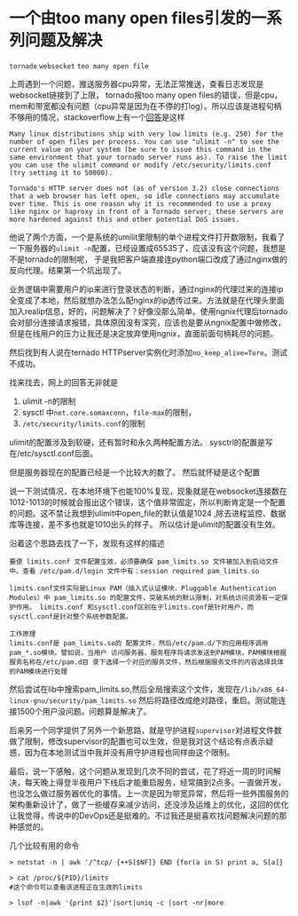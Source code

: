 # 一个由too many open files引发的一系列问题及解决

`tornado` `websocket` `too many open file` 

上周遇到一个问题，推送服务器cpu异常，无法正常推送，查看日志发现是websocket链接到了上限， tornado报too many open files的错误，但是cpu，mem和带宽都没有问题（cpu异常是因为在不停的打log）。所以应该是进程句柄不够用的情况，stackoverflow上有一个[回答](http://stackoverflow.com/questions/20894133/tornado-errno-24-too-many-open-files)是这样

    Many linux distributions ship with very low limits (e.g. 250) for the number of open files per process. You can use "ulimit -n" to see the current value on your system (be sure to issue this command in the same environment that your tornado server runs as). To raise the limit you can use the ulimit command or modify /etc/security/limits.conf (try setting it to 50000).

    Tornado's HTTP server does not (as of version 3.2) close connections that a web browser has left open, so idle connections may accumulate over time. This is one reason why it is recommended to use a proxy like nginx or haproxy in front of a Tornado server; these servers are more hardened against this and other potential DoS issues.

他说了两个方面，一个是系统的umilit里限制的单个进程文件打开数限制，我看了一下服务器的`ulimit -n`配置，已经设置成65535了，应该没有这个问题，我想是不是tornado的限制呢， 于是我把客户端直接连python端口改成了通过nginx做的反向代理。结果第一个坑出现了。

业务逻辑中需要用户的ip来进行登录状态的判断，通过nginx的代理过来的连接ip全变成了本地，然后就想办法怎么配nginx的ip透传过来。方法就是在代理头里面加入realip信息，好的，问题解决了？好像没那么简单。使用ngnix代理后tornado会对部分连接请求报错，具体原因没有深究，应该也是要从ngnix配置中做修改，但是在线用户的压力让我还是决定放弃使用ngnix，直面前面句柄耗尽的问题。

然后找到有人说在ternado HTTPserver实例化时添加`no_keep_alive=Ture`。测试不成功。

找来找去，网上的回答无非就是

1. ulimit -n的限制
2. sysctl 中`net.core.somaxconn`，`file-max`的限制，
3. `/etc/security/limits.conf`的限制

ulimit的配置涉及到软硬，还有暂时和永久两种配置方法。
sysctrl的配置是写在/etc/sysctl.conf后面。


但是服务器现在的配置已经是一个比较大的数了。
然后就怀疑是这个配置

说一下测试情况，在本地环境下也能100%复现，现象就是在websocket连接数在1012-1013的时候就会报出这个错误，这个值非常固定，所以判断肯定是一个配置的问题。这不禁让我想到ulimit中open_file的默认值是1024 ,除去进程监控、数据库等连接，差不多也就是1010出头的样子。
所以估计是ulimit的配置没有生效。

沿着这个思路去找了一下，发现有这样的描述

    要使 limits.conf 文件配置生效，必须要确保 pam_limits.so 文件被加入到启动文件中。查看 /etc/pam.d/login 文件中有：session required pam_limits.so

    limits.conf文件实际是Linux PAM（插入式认证模块，Pluggable Authentication Modules）中 pam_limits.so 的配置文件，突破系统的默认限制，对系统访问资源有一定保护作用。 limits.conf 和sysctl.conf区别在于limits.conf是针对用户，而sysctl.conf是针对整个系统参数配置。

    工作原理
    limits.conf是 pam_limits.so的 配置文件，然后/etc/pam.d/下的应用程序调用pam_*.so模块。譬如说，当用户 访问服务器，服务程序将请求发送到PAM模块，PAM模块根据服务名称在/etc/pam.d目 录下选择一个对应的服务文件，然后根据服务文件的内容选择具体的PAM模块进行处理

然后尝试在lib中搜索pam_limits.so,然后全局搜索这个文件，发现在`/lib/x86_64-linux-gnu/security/pam_limits.so`
然后将路径改成绝对路径，重启。测试能连接1500个用户没问题。问题算是解决了。

后来另一个同学提供了另外一个新思路，就是守护进程`supervisor`对进程文件数做了限制，修改supervisor的配置也可以生效，但是我对这个结论有点表示疑惑，因为在本地测试当中我并没有用守护进程也同样由这个限制。



最后，说一下感触，这个问题从发现到几次不同的尝试，花了将近一周的时间解决，每天晚上得登半夜用户下线后才能重启服务，经常搞到2点多。一直做开发，也没怎么做过服务器优化的事情。上一次是因为带宽异常，然后将一些外围服务的架构重新设计了，做了一些缓存来减少访问，还没涉及运维上的优化，这回的优化让我觉得，传说中的DevOps还是挺难的。不过我还是挺喜欢找问题解决问题的那种感觉的。

几个比较有用的命令

```
> netstat -n | awk '/^tcp/ {++S[$NF]} END {for(a in S) print a, S[a]}

> cat /proc/${PID}/limits
#这个命令可以查看该进程正在生效的limits

> lsof -n|awk '{print $2}'|sort|uniq -c |sort -nr|more 
```